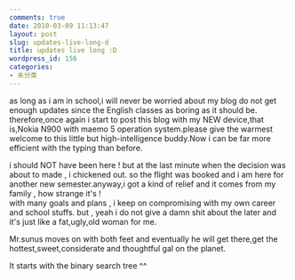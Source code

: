 ```yaml
---
comments: true
date: 2010-03-09 11:13:47
layout: post
slug: updates-live-long-d
title: updates live long :D
wordpress_id: 156
categories:
- 未分类
---
```


as long as i am in school,i will never be worried about my blog do not get enough updates since the English classes as boring as it should be. therefore,once again i start to post this blog with my NEW device,that is,Nokia N900 with maemo 5 operation system.please give the warmest welcome to this little but high-intelligence buddy.Now i can be far more efficient with the typing than before.  

i should NOT have been here ! but at the last minute when the decision was about to made , i chickened out. so the flight was booked and i am here for another new semester.anyway,i got a kind of relief and it comes from my family , how strange it's !  
with many goals and plans , i keep on compromising with my own career and school stuffs. but , yeah i do not give a damn shit about the later and it's just like a fat,ugly,old woman for me.  

Mr.sunus moves on with both feet and eventually he will get there,get the hottest,sweet,considerate and thoughtful gal on the planet.  

It starts with the binary search tree ^^

 
